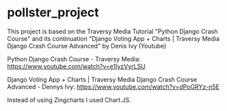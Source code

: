 # pollster_project
 This project is based on the Traversy Media Tutorial "Python Django Crash Course" and its continuation 
 "Django Voting App + Charts | Traversy Media Django Crash Course Advanced" by Denis Ivy (Youtube)
 
 Python Django Crash Course - Traversy Media:
 https://www.youtube.com/watch?v=e1IyzVyrLSU
 
 Django Voting App + Charts | Traversy Media Django Crash Course Advanced - Dennys Ivy:
 https://www.youtube.com/watch?v=dPoGRYz-n5E
 
 Instead of using Zingcharts I used Chart.JS.
